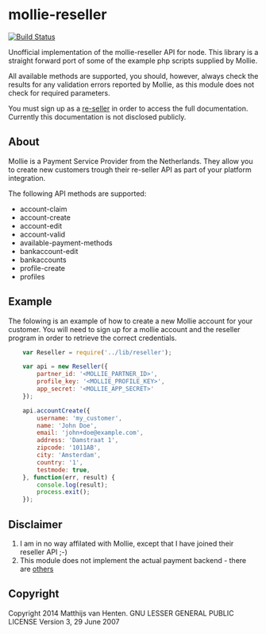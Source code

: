 # mollie-reseller

[![Build Status](https://drone.io/github.com/mvhenten/molly-reseller/status.png)](https://drone.io/github.com/mvhenten/molly-reseller/latest)

Unofficial implementation of the mollie-reseller API for node. This library is
a straight forward port of some of the example php scripts supplied by Mollie.

All available methods are supported, you should, however, always check the results for
any validation errors reported by Mollie, as this module does not check for required
parameters.

You must sign up as a [re-seller](https://www.mollie.nl/betaaldiensten/ideal/reseller/) in
order to access the full documentation. Currently this documentation is not disclosed
publicly.

## About

Mollie is a Payment Service Provider from the Netherlands. They allow you to create
new customers trough their re-seller API as part of your platform integration.

The following API methods are supported:

* account-claim
* account-create
* account-edit
* account-valid
* available-payment-methods
* bankaccount-edit
* bankaccounts
* profile-create
* profiles

## Example

The folowing is an example of how to create a new Mollie account for your customer.
You will need to sign up for a mollie account and the reseller program in order to
retrieve the correct credentials.

```javascript
    var Reseller = require('../lib/reseller');

    var api = new Reseller({
        partner_id: '<MOLLIE_PARTNER_ID>',
        profile_key: '<MOLLIE_PROFILE_KEY>',
        app_secret: '<MOLLIE_APP_SECRET>'
    });

    api.accountCreate({
        username: 'my_customer',
        name: 'John Doe',
        email: 'john+doe@example.com',
        address: 'Damstraat 1',
        zipcode: '1011AB',
        city: 'Amsterdam',
        country: '1',
        testmode: true,
    }, function(err, result) {
        console.log(result);
        process.exit();
    });
````

## Disclaimer

1. I am in no way affilated with Mollie, except that I have joined their reseller API ;-)
2. This module does not implement the actual payment backend - there are [others](https://www.npmjs.org/search?q=mollie)

## Copyright

Copyright 2014 Matthijs van Henten.
GNU LESSER GENERAL PUBLIC LICENSE Version 3, 29 June 2007
